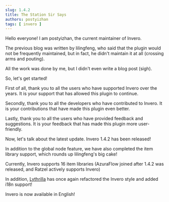 ```yaml
---
slug: 1.4.2
title: The Station Sir Says
authors: postyizhan
tags: [ invero ]
---
```


Hello everyone! I am postyizhan, the current maintainer of Invero.

The previous blog was written by lilingfeng, who said that the plugin would not be frequently maintained, but in fact, he didn't maintain it at all (crossing arms and pouting).

All the work was done by me, but I didn't even write a blog post (sigh).

So, let's get started!

First of all, thank you to all the users who have supported Invero over the years. It is your support that has allowed this plugin to continue.

Secondly, thank you to all the developers who have contributed to Invero. It is your contributions that have made this plugin even better.

Lastly, thank you to all the users who have provided feedback and suggestions. It is your feedback that has made this plugin more user-friendly.

Now, let's talk about the latest update. Invero 1.4.2 has been released!

In addition to the global node feature, we have also completed the item library support, which rounds up lilingfeng's big cake!

Currently, Invero supports 16 item libraries (AzuraFlow joined after 1.4.2 was released, and Ratzel actively supports Invero)

In addition, [Lythrilla](https://github.com/Lythrilla) has once again refactored the Invero style and added i18n support!

Invero is now available in English!
